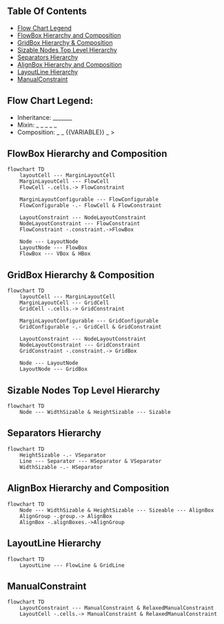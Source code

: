 ## Table Of Contents
- [Flow Chart Legend](#Flow-Chart-Legend)
- [FlowBox Hierarchy and Composition](#FlowBox-Hierarchy-and-Composition)
- [GridBox Hierarchy & Composition](#GridBox-Hierarchy-and-Composition)
- [Sizable Nodes Top Level Hierarchy](#Sizable-Nodes-Top-Level-Hierarchy)
- [Separators Hierarchy](#Separators-Hierarchy)
- [AlignBox Hierarchy and Composition](#AlignBox-Hierarchy-and-Composition)
- [LayoutLine Hierarchy](#LayoutLine-Hierarchy)
- [ManualConstraint](#ManualConstraint)


## Flow Chart Legend:
- Inheritance: _______
- Mixin: _ _ _ _ _
- Composition: _ _ {{VARIABLE}} _ >

## FlowBox Hierarchy and Composition
```mermaid
flowchart TD
    layoutCell --- MarginLayoutCell
    MarginLayoutCell --- FlowCell
    FlowCell -.cells.-> FlowConstraint
    
    MarginLayoutConfigurable --- FlowConfigurable
    FlowConfigurable -.- FlowCell & FlowConstraint
    
    LayoutConstraint --- NodeLayoutConstraint
    NodeLayoutConstraint --- FlowConstraint
    FlowConstraint -.constraint.->FlowBox

    Node --- LayoutNode
    LayoutNode --- FlowBox
    FlowBox --- VBox & HBox

 ```

## GridBox Hierarchy & Composition
```mermaid
flowchart TD
    layoutCell --- MarginLayoutCell
    MarginLayoutCell --- GridCell
    GridCell -.cells.-> GridConstraint
    
    MarginLayoutConfigurable --- GridConfigurable
    GridConfigurable -.- GridCell & GridConstraint
    
    LayoutConstraint --- NodeLayoutConstraint
    NodeLayoutConstraint --- GridConstraint
    GridConstraint -.constraint.-> GridBox
    
    Node --- LayoutNode
    LayoutNode --- GridBox

 ```

## Sizable Nodes Top Level Hierarchy
```mermaid
flowchart TD
    Node --- WidthSizable & HeightSizable --- Sizable
```

## Separators Hierarchy
```mermaid
flowchart TD
    HeightSizable -.- VSeparator
    Line --- Separator --- HSeparator & VSeparator
    WidthSizable -.- HSeparator
```

## AlignBox Hierarchy and Composition
```mermaid
flowchart TD
    Node --- WidthSizable & HeightSizable --- Sizeable --- AlignBox
    AlignGroup -.group.-> AlignBox
    AlignBox -.alignBoxes.->AlignGroup
```

## LayoutLine Hierarchy
```mermaid
flowchart TD
    LayoutLine --- FlowLine & GridLine

```

## ManualConstraint
```mermaid
flowchart TD
    LayoutConstraint --- ManualConstraint & RelaxedManualConstraint
    LayoutCell -.cells.-> ManualConstraint & RelaxedManualConstraint
```
